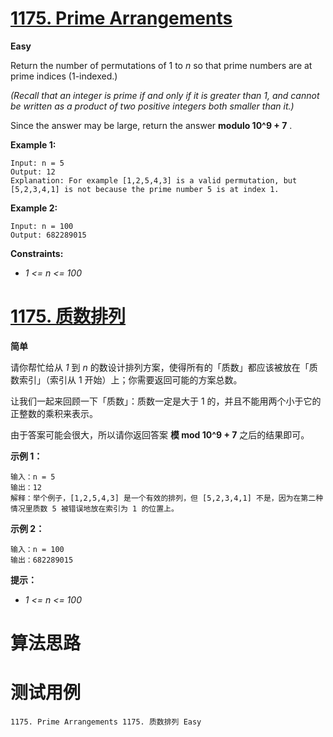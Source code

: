 # [1175. Prime Arrangements][enTitle]

**Easy**

Return the number of permutations of 1 to  *n*  so that prime numbers are at prime indices (1-indexed.)

 *(Recall that an integer is prime if and only if it is greater than 1, and cannot be written as a product of two positive integers both smaller than it.)* 

Since the answer may be large, return the answer **modulo 10^9 + 7** .



**Example 1:** 

```
Input: n = 5
Output: 12
Explanation: For example [1,2,5,4,3] is a valid permutation, but [5,2,3,4,1] is not because the prime number 5 is at index 1.

```

**Example 2:** 

```
Input: n = 100
Output: 682289015

```



**Constraints:** 

-  *1 <= n <= 100* 


# [1175. 质数排列][cnTitle]

**简单**

请你帮忙给从  *1*  到  *n*  的数设计排列方案，使得所有的「质数」都应该被放在「质数索引」（索引从 1 开始）上；你需要返回可能的方案总数。

让我们一起来回顾一下「质数」：质数一定是大于 1 的，并且不能用两个小于它的正整数的乘积来表示。

由于答案可能会很大，所以请你返回答案 **模 mod 10^9 + 7**  之后的结果即可。



**示例 1：** 

```
输入：n = 5
输出：12
解释：举个例子，[1,2,5,4,3] 是一个有效的排列，但 [5,2,3,4,1] 不是，因为在第二种情况里质数 5 被错误地放在索引为 1 的位置上。

```

**示例 2：** 

```
输入：n = 100
输出：682289015

```



**提示：** 

-  *1 <= n <= 100* 




# 算法思路

# 测试用例
```
1175. Prime Arrangements 1175. 质数排列 Easy
```

[enTitle]: https://leetcode.com/problems/prime-arrangements/
[cnTitle]: https://leetcode-cn.com/problems/prime-arrangements/
